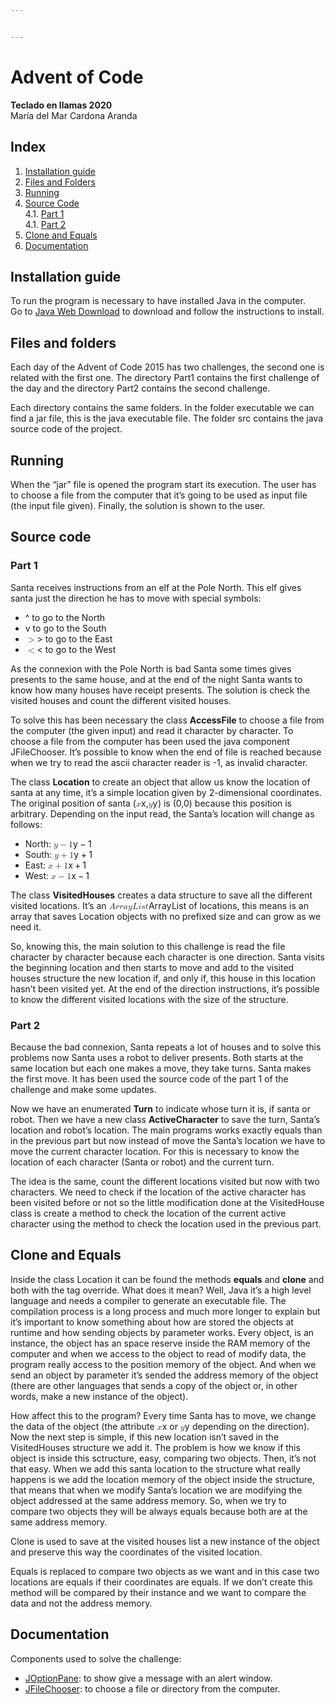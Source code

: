```yaml
---


---
```


<h1 id="advent-of-code">Advent of Code</h1>
<p><strong>Teclado en llamas 2020</strong><br>
María del Mar Cardona Aranda</p>
<h2 id="index">Index</h2>
<ol>
<li><a href="#installation">Installation guide</a></li>
<li><a href="#structure">Files and Folders</a></li>
<li><a href="#Run">Running</a></li>
<li><a href="#src">Source Code</a><br>
4.1. <a href="#src1">Part 1</a><br>
4.1. <a href="#src1">Part 2</a></li>
<li><a href="#cae">Clone and Equals</a></li>
<li><a href="#doc">Documentation</a></li>
</ol>
<p><a></a></p>
<h2 id="installation-guide">Installation guide</h2>
<p>To run the program is necessary to have installed Java in the computer.<br>
Go to <a href="https://www.java.com/es/download/">Java Web Download</a> to download and follow the instructions to install.</p>
<p><a></a></p>
<h2 id="files-and-folders">Files and folders</h2>
<p>Each day of the Advent of Code 2015 has two challenges, the second one is related with the first one. The directory Part1 contains the first challenge of the day and the directory Part2 contains the second challenge.</p>
<p>Each directory contains the same folders. In the folder executable we can find a jar file, this is the java executable file. The folder src contains the java source code of the project.</p>
<p><a></a></p>
<h2 id="running">Running</h2>
<p>When the “jar” file is opened the program start its execution. The user has to choose a file from the computer that it’s going to be used as input file (the input file given). Finally, the solution is shown to the user.</p>
<p><a></a></p>
<h2 id="source-code">Source code</h2>
<p><a></a></p>
<h3 id="part-1">Part 1</h3>
<p>Santa receives instructions from an elf at the Pole North. This elf gives santa just the direction he has to move with special symbols:</p>
<ul>
<li>^  to go to the North</li>
<li>v  to go to the South</li>
<li><span class="katex--inline"><span class="katex"><span class="katex-mathml"><math><semantics><mrow><mo>&gt;</mo></mrow><annotation encoding="application/x-tex">&gt;</annotation></semantics></math></span><span class="katex-html" aria-hidden="true"><span class="base"><span class="strut" style="height: 0.5782em; vertical-align: -0.0391em;"></span><span class="mrel">&gt;</span></span></span></span></span> to go to the East</li>
<li><span class="katex--inline"><span class="katex"><span class="katex-mathml"><math><semantics><mrow><mo>&lt;</mo></mrow><annotation encoding="application/x-tex">&lt;</annotation></semantics></math></span><span class="katex-html" aria-hidden="true"><span class="base"><span class="strut" style="height: 0.5782em; vertical-align: -0.0391em;"></span><span class="mrel">&lt;</span></span></span></span></span> to go to the West</li>
</ul>
<p>As the connexion with the Pole North is bad Santa some times gives presents to the same house, and at the end of the night Santa wants to know how many houses have receipt presents. The solution is check the visited houses and count the different visited houses.</p>
<p>To solve this has been necessary the class <strong>AccessFile</strong> to choose a file from the computer (the given input) and read it character by character. To choose a file from the computer has been used the java component JFileChooser. It’s possible to know when the end of file is reached because when we try to read the ascii character reader is -1, as invalid character.</p>
<p>The class <strong>Location</strong> to create an object that allow us know the location of santa at any time, it’s a simple location given by 2-dimensional coordinates. The original position of santa (<span class="katex--inline"><span class="katex"><span class="katex-mathml"><math><semantics><mrow><mi>x</mi></mrow><annotation encoding="application/x-tex">x</annotation></semantics></math></span><span class="katex-html" aria-hidden="true"><span class="base"><span class="strut" style="height: 0.43056em; vertical-align: 0em;"></span><span class="mord mathdefault">x</span></span></span></span></span>,<span class="katex--inline"><span class="katex"><span class="katex-mathml"><math><semantics><mrow><mi>y</mi></mrow><annotation encoding="application/x-tex">y</annotation></semantics></math></span><span class="katex-html" aria-hidden="true"><span class="base"><span class="strut" style="height: 0.625em; vertical-align: -0.19444em;"></span><span class="mord mathdefault" style="margin-right: 0.03588em;">y</span></span></span></span></span>) is (0,0) because this position is arbitrary. Depending on the input read, the Santa’s location will change as follows:</p>
<ul>
<li>North: <span class="katex--inline"><span class="katex"><span class="katex-mathml"><math><semantics><mrow><mi>y</mi><mo>−</mo><mn>1</mn></mrow><annotation encoding="application/x-tex">y-1</annotation></semantics></math></span><span class="katex-html" aria-hidden="true"><span class="base"><span class="strut" style="height: 0.7777700000000001em; vertical-align: -0.19444em;"></span><span class="mord mathdefault" style="margin-right: 0.03588em;">y</span><span class="mspace" style="margin-right: 0.2222222222222222em;"></span><span class="mbin">−</span><span class="mspace" style="margin-right: 0.2222222222222222em;"></span></span><span class="base"><span class="strut" style="height: 0.64444em; vertical-align: 0em;"></span><span class="mord">1</span></span></span></span></span></li>
<li>South: <span class="katex--inline"><span class="katex"><span class="katex-mathml"><math><semantics><mrow><mi>y</mi><mo>+</mo><mn>1</mn></mrow><annotation encoding="application/x-tex">y+1</annotation></semantics></math></span><span class="katex-html" aria-hidden="true"><span class="base"><span class="strut" style="height: 0.7777700000000001em; vertical-align: -0.19444em;"></span><span class="mord mathdefault" style="margin-right: 0.03588em;">y</span><span class="mspace" style="margin-right: 0.2222222222222222em;"></span><span class="mbin">+</span><span class="mspace" style="margin-right: 0.2222222222222222em;"></span></span><span class="base"><span class="strut" style="height: 0.64444em; vertical-align: 0em;"></span><span class="mord">1</span></span></span></span></span></li>
<li>East: <span class="katex--inline"><span class="katex"><span class="katex-mathml"><math><semantics><mrow><mi>x</mi><mo>+</mo><mn>1</mn></mrow><annotation encoding="application/x-tex">x+1</annotation></semantics></math></span><span class="katex-html" aria-hidden="true"><span class="base"><span class="strut" style="height: 0.66666em; vertical-align: -0.08333em;"></span><span class="mord mathdefault">x</span><span class="mspace" style="margin-right: 0.2222222222222222em;"></span><span class="mbin">+</span><span class="mspace" style="margin-right: 0.2222222222222222em;"></span></span><span class="base"><span class="strut" style="height: 0.64444em; vertical-align: 0em;"></span><span class="mord">1</span></span></span></span></span></li>
<li>West: <span class="katex--inline"><span class="katex"><span class="katex-mathml"><math><semantics><mrow><mi>x</mi><mo>−</mo><mn>1</mn></mrow><annotation encoding="application/x-tex">x-1</annotation></semantics></math></span><span class="katex-html" aria-hidden="true"><span class="base"><span class="strut" style="height: 0.66666em; vertical-align: -0.08333em;"></span><span class="mord mathdefault">x</span><span class="mspace" style="margin-right: 0.2222222222222222em;"></span><span class="mbin">−</span><span class="mspace" style="margin-right: 0.2222222222222222em;"></span></span><span class="base"><span class="strut" style="height: 0.64444em; vertical-align: 0em;"></span><span class="mord">1</span></span></span></span></span></li>
</ul>
<p>The class <strong>VisitedHouses</strong> creates a data structure to save all the different visited locations. It’s an <span class="katex--inline"><span class="katex"><span class="katex-mathml"><math><semantics><mrow><mi>A</mi><mi>r</mi><mi>r</mi><mi>a</mi><mi>y</mi><mi>L</mi><mi>i</mi><mi>s</mi><mi>t</mi></mrow><annotation encoding="application/x-tex">ArrayList</annotation></semantics></math></span><span class="katex-html" aria-hidden="true"><span class="base"><span class="strut" style="height: 0.8777699999999999em; vertical-align: -0.19444em;"></span><span class="mord mathdefault">A</span><span class="mord mathdefault" style="margin-right: 0.02778em;">r</span><span class="mord mathdefault" style="margin-right: 0.02778em;">r</span><span class="mord mathdefault">a</span><span class="mord mathdefault" style="margin-right: 0.03588em;">y</span><span class="mord mathdefault">L</span><span class="mord mathdefault">i</span><span class="mord mathdefault">s</span><span class="mord mathdefault">t</span></span></span></span></span> of locations, this means is an array that saves Location objects with no prefixed size and can grow as we need it.</p>
<p>So, knowing this, the main solution to this challenge is read the file character by character because each character is one direction. Santa visits the beginning location and then starts to move and add to the visited houses structure the new location if, and only if, this house in this location hasn’t been visited yet. At the end of the direction instructions, it’s possible to know the different visited locations with the size of the structure.</p>
<p><a></a></p>
<h3 id="part-2">Part 2</h3>
<p>Because the bad connexion, Santa repeats a lot of houses and to solve this problems now Santa uses a robot to deliver presents. Both starts at the same location but each one makes a move, they take turns. Santa makes the first move. It has been used the source code of the part 1 of the challenge and make some updates.</p>
<p>Now we have an enumerated <strong>Turn</strong> to indicate whose turn it is, if santa or robot. Then we have a new class <strong>ActiveCharacter</strong> to save the turn, Santa’s location and robot’s location. The main programs works exactly equals than in the previous part but now instead of move the Santa’s location we have to move the current character location. For this is necessary to know the location of each character (Santa or robot) and the current turn.</p>
<p>The idea is the same, count the different locations visited but now with two characters. We need to check if the location of the active character has been visited before or not so the little modification done at the VisitedHouse class is create a method to check the location of the current active character using the method to check the location used in the previous part.</p>
<p><a></a></p>
<h2 id="clone-and-equals">Clone and Equals</h2>
<p>Inside the class Location it can be found the methods <strong>equals</strong> and <strong>clone</strong> and both with the tag override. What does it mean? Well, Java it’s a high level language and needs a compiler to generate an executable file. The compilation process is a long process and much more longer to explain but it’s important to know something about how are stored the objects at runtime and how sending objects by parameter works. Every object, is an instance, the object has an space reserve inside the RAM memory of the computer and when we access to the object to read of modify data, the program really access to the position memory of the object. And when we send an object by parameter it’s sended the address memory of the object (there are other languages that sends a copy of the object or, in other words, make a new instance of the object).</p>
<p>How affect this to the program? Every time Santa has to move, we change the data of the object (the attribute <span class="katex--inline"><span class="katex"><span class="katex-mathml"><math><semantics><mrow><mi>x</mi></mrow><annotation encoding="application/x-tex">x</annotation></semantics></math></span><span class="katex-html" aria-hidden="true"><span class="base"><span class="strut" style="height: 0.43056em; vertical-align: 0em;"></span><span class="mord mathdefault">x</span></span></span></span></span> or <span class="katex--inline"><span class="katex"><span class="katex-mathml"><math><semantics><mrow><mi>y</mi></mrow><annotation encoding="application/x-tex">y</annotation></semantics></math></span><span class="katex-html" aria-hidden="true"><span class="base"><span class="strut" style="height: 0.625em; vertical-align: -0.19444em;"></span><span class="mord mathdefault" style="margin-right: 0.03588em;">y</span></span></span></span></span> depending on the direction). Now the next step is simple, if this new location isn’t saved in the VisitedHouses structure we add it. The problem is how we know if this object is inside this sctructure, easy, comparing two objects. Then, it’s not that easy. When we add this santa location to the structure what really happens is we add the location memory of the object inside the structure, that means that when we modify Santa’s location we are modifying the object addressed at the same address memory. So, when we try to compare two objects they will be always equals because both are at the same address memory.</p>
<p>Clone is used to save at the visited houses list a new instance of the object and preserve this way the coordinates of the visited location.</p>
<p>Equals is replaced to compare two objects as we want and in this case two locations are equals if their coordinates are equals. If we don’t create this method will be compared by their instance and we want to compare the data and not the address memory.</p>
<p><a></a></p>
<h2 id="documentation">Documentation</h2>
<p>Components used to solve the challenge:</p>
<ul>
<li><a href="https://docs.oracle.com/javase/7/docs/api/javax/swing/JOptionPane.html">JOptionPane</a>: to show give a message with an alert window.</li>
<li><a href="https://docs.oracle.com/javase/7/docs/api/javax/swing/JFileChooser.html">JFileChooser</a>: to choose a file or directory from the computer.</li>
</ul>

